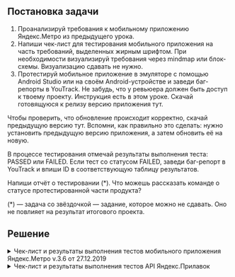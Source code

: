 ## Постановка задачи

1. Проанализируй требования к мобильному приложению Яндекс.Метро из предыдущего урока.  
2. Напиши чек-лист для тестирования мобильного приложения на часть требований, выделенных жирным шрифтом. При необходимости визуализируй требования через mindmap или блок-схемы. Визуализацию сдавать не нужно.  
3. Протестируй мобильное приложение в эмуляторе с помощью Android Studio или на своём Android-устройстве и заведи баг-репорты в YouTrack. Не забудь, что у ревьюера должен быть доступ к твоему проекту. Инструкция есть в этом уроке. Скачай готовящуюся к релизу версию приложения тут.  

Чтобы проверить, что обновление происходит корректно, скачай предыдущую версию тут. Вспомни, как правильно это сделать: нужно установить предыдущую версию приложения, а затем обновить её на новую.

В процессе тестирования отмечай результаты выполнения теста: PASSED или FAILED. Если тест со статусом FAILED, заведи баг-репорт в YouTrack и впиши ID в соответствующую таблицу результатов.

Напиши отчёт о тестировании (*). Что можешь рассказать команде о статусе протестированной части продукта?

(*) — задача со звёздочкой — задание, которое можно не сдавать. Оно не повлияет на результат итогового проекта.

## Решение

<details>
<summary>Чек-лист и результаты выполнения тестов мобильного приложения Яндекс.Метро v.3.6 от 27.12.2019</summary>

> Устройство: Android Emulator - Honor-practicum1 API 28 (ОС Android 9,0)

<details>
<summary>1. Список маршрутов</summary>			

|№	|Описание|	Статус|	Ссылка на баг-репорт|	Требование|
|--|-------|--------|---------------------|-----------|
|1|	В карточке маршрута отображается кнопка "Детали маршрута"	|PASSED		||1.1|
|2|	Временной интервал маршрута не обновляется, если текущее время меньше времени окончания маршрута на 1 минуту	|PASSED		||1.2|
|3|	Временной интервал маршрута не обновляется, если текущее время равно времени окончания маршрута|	PASSED		|| 1.2|
|4|	Временной интервал маршрута не обновляется, если текущее время больше времени окончания маршрута на 1 минуту	|FAILED	|[BUG-900708](https://tracker.yandex.ru/BUG-900708)	|1.2|
|5	|Временной интервал маршрута не обновляется, если текущее время больше времени окончания маршрута на 2 минуту	|FAILED	|[BUG-900708](https://tracker.yandex.ru/BUG-900708)	|1.2|
|6	|Временной интервал маршрута не обновляется, если текущее время равно времени окончания маршрута|	PASSED		||1.2|

***

</details>

<details>
<summary>2. Выбор станции</summary>	

|№	|Описание|	Статус|	Ссылка на баг-репорт|	Требование|
|--|-------|--------|---------------------|-----------|
|7|	Станцию можно выбрать тапом по схема|	PASSED||		2.1
8	|Станцию можно выбрать по иконки ⓘ из карточки маршрута	|PASSED		|| 2.1
9	|Возврат на экран поиска происходит, если в карточке поля "Откуда" выбрать станцию тапом на ⓘ и закрыть нажатием на крестик в правом верхнем углу|	FAILED	|[BUG-921843](https://tracker.yandex.ru/BUG-921843)|2.1
10	|Возврат на экран поиска происходит, если в карточке поля "Куда" выбрать станцию тапом на ⓘ и закрыть нажатием на крестик в правом верхнем углу	|FAILED	|[BUG-921853](https://tracker.yandex.ru/BUG-921853)	|2.1
11|	Станцию можно найти в поиске и выбрать	|PASSED		||2.1
12	|Выбор станции в поле "Откуда" в истории поиска	|PASSED	||	2.1
13	|Выбор станции в поле "Куда" в истории поиска	|PASSED	||	2.1
14	|Точка выбранной станции на схеме уменьшается	|PASSED	||	2.2
15	|При выборе станции на точке станции появляется пин цвета линии	|PASSED	||	2.2
16	|При выборе закрытой станции на точке станции появляется специальный пин	|PASSED	||	2.2
17	|Станция сохраняется в истории, если использовать ее в поле "Откуда"	|FAILED|	[BUG-922201](https://tracker.yandex.ru/BUG-922201)	|2.2
18	|Станция сохраняется в истории, если использовать ее в поле "Куда"	|FAILED	|	[BUG-922201](https://tracker.yandex.ru/BUG-922201)		|2.2
19	|При обновлении на новую версию приложения, список станций в истории сохраняется	|PASSED	||	2.2
20	|Шрифт названия выбранной станции становится bold	|PASSED		||2.2

***

</details>

<details>
<summary>3. Детали маршрута</summary>			

|№	|Описание|	Статус|	Ссылка на баг-репорт|	Требование|
|--|-------|--------|---------------------|-----------|
21	|Детали маршрута можно открыть тапомом на кнопку "Детали маршрута" в карточке маршрута|	PASSED	||	3.1
22|	Детали маршрута можно открыть по свайпу списка маршрутов вверх (только для смартфонов в портретной ориентации)|	PASSED||	3.1
23	|При смене ориентации смарфотна с портретной на альбомную, детали маршрута корректно отображаются в левой части экрана	|FAILED|	[BUG-922321](https://tracker.yandex.ru/BUG-922321)|3.2

***

</details>

<details>
<summary>4. Уведомление об ошибке</summary>

|№	|Описание|	Статус|	Ссылка на баг-репорт|	Требование|
|--|-------|--------|---------------------|-----------|
24|	При отсутствии интернет-соединения появляется уведомление об ошибке	|FAILED	|[BUG-900724](https://tracker.yandex.ru/BUG-900724)|	4

***

</details>

<details>
<summary>5. Логика для альбомной ориентации</summary>

|№	|Описание|	Статус|	Ссылка на баг-репорт|	Требование|
|--|-------|--------|---------------------|-----------|
25|	Карточки маршрута и станции и поля поиска отображаются в левой части экрана	|PASSED	||	5
26|	При смене ориентации экрана масштаб построенного маршрута не должен увеличиться или уменьшиться|	FAILED|	[BUG-922292](https://tracker.yandex.ru/BUG-922292)	|5

***

</details>

<details>
<summary>6. Лонг-тап по станции</summary>

|№	|Описание|	Статус|	Ссылка на баг-репорт|	Требование|
|--|-------|--------|---------------------|-----------|
|27	|При нажатии на станцию при помощи лонг-тапа открывается карточка станции с кнопками «Отсюда»/«Сюда»|	FAILED	|[BUG-901032](https://tracker.yandex.ru/BUG-901032)|6
28	|Схема не смещается вверх/вниз/влево/вправо при лонгтапе по станции|	FAILED|	[BUG-922404](https://tracker.yandex.ru/BUG-922404)	|6

***

</details>

<details>
<summary>7. Скролл схемы при помощи лонг-тапа</summary>		

|№	|Описание|	Статус|	Ссылка на баг-репорт|	Требование|
|--|-------|--------|---------------------|-----------|
29|	При скролле лонг-тапом можно выбрать нужную станцию	|PASSED||		7
30	|Схема неподвижна при выборе скроллом лонг-тапа станций|	FAILED|	[BUG-901090](https://tracker.yandex.ru/BUG-901090)	||7
31	|При попадании на область клика точки станции или её названия, на точку ставится пии|	PASSED	||7	
32	|При попадании на область клика точки станции или её названия, точка станции уменьшается	|PASSED		||7
33	|При скроле лонг-тапом при наведении на точку станции или название станции, название станции выделяется жирным шрифтом	|PASSED		||7
34	|При попадании на область клика точки станции или её названия появляется карточка станции	|PASSED		||7
35	|Пин на станции и выделение станции пропадает, когда она не попадает в зону клика	|FAILED	|[BUG-922511](https://tracker.yandex.ru/BUG-922511)	|7
36	|Если движение заканчивается на пустой области, карточка станции закрывается	|FAILED	|[BUG-901133](https://tracker.yandex.ru/BUG-901133)|7

***

</details>

***

</details>


<details>
<summary>Чек-лист и результаты выполнения тестов API Яндекс.Прилавок</summary>

<details>
<summary>Ручка POST /api/v1/kits/:id/products</summary>

№	|Описание	|Статус	|ID баг-репорта
--|---------|-------|--------------
|  |**Добавление продуктов в набор POST /api/v1/kits/:id/products**| | |
1 | Код и статус ответа 200 ОК|	PASSED||
2 |Ошибок в структуре ответа нет|	PASSED||
3 |Продукты добавлены в набор|	PASSED||
||**Добавление продуктов с несуществующим id в набор POST /api/v1/kits/:id/products**|||
4|Код и статус ответа 400 BAD REQUEST	|FAILED	|[BUG-904603](https://tracker.yandex.ru/BUG-904603)
5|Продукты не добавлены в набор	|FAILED	|[BUG-904603](https://tracker.yandex.ru/BUG-904603)
||**Добавление продуктов в несуществующий набор POST /api/v1/kits/:id/products**|||
6|Код и статус ответа 404 NOT FOUND	|PASSED||
7|Продукты не добавлены в набор	|PASSED||


***

</details>

***

</details>
